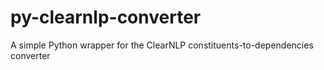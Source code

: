 # py-clearnlp-converter
A simple Python wrapper for the ClearNLP constituents-to-dependencies converter
